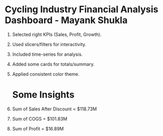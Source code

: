 # Cycling Industry Financial Analysis Dashboard - Mayank Shukla
1. Selected right KPIs (Sales, Profit, Growth).
2. Used slicers/filters for interactivity.
3. Included time-series for  analysis.
4. Added some cards for totals/summary.
5. Applied consistent color theme.

   # Some Insights
   
7. Sum of Sales After Discount = $118.73M
8. Sum of COGS = $101.83M
9. Sum of Profit = $16.89M
